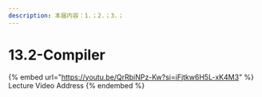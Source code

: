 ```yaml
---
description: 本届内容：1.；2.；3.；
---
```


# 13.2-Compiler

{% embed url="https://youtu.be/QrRbiNPz-Kw?si=iFjtkw6H5L-xK4M3" %}
Lecture Video Address
{% endembed %}
